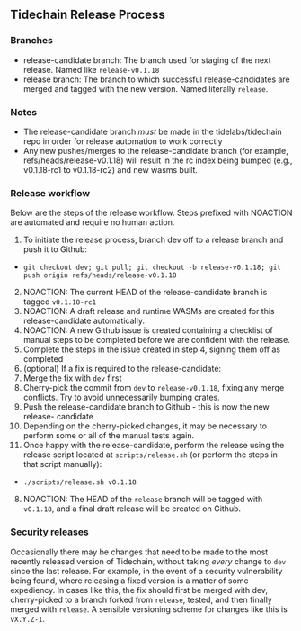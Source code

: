 ## Tidechain Release Process

### Branches

- release-candidate branch: The branch used for staging of the next release.
  Named like `release-v0.1.18`
- release branch: The branch to which successful release-candidates are merged
  and tagged with the new version. Named literally `release`.

### Notes

- The release-candidate branch _must_ be made in the tidelabs/tidechain repo in
  order for release automation to work correctly
- Any new pushes/merges to the release-candidate branch (for example,
  refs/heads/release-v0.1.18) will result in the rc index being bumped (e.g., v0.1.18-rc1
  to v0.1.18-rc2) and new wasms built.

### Release workflow

Below are the steps of the release workflow. Steps prefixed with NOACTION are
automated and require no human action.

1. To initiate the release process, branch dev off to a release branch and push it to Github:

- `git checkout dev; git pull; git checkout -b release-v0.1.18; git push origin refs/heads/release-v0.1.18`

2. NOACTION: The current HEAD of the release-candidate branch is tagged `v0.1.18-rc1`
3. NOACTION: A draft release and runtime WASMs are created for this
   release-candidate automatically.
4. NOACTION: A new Github issue is created containing a checklist of manual
   steps to be completed before we are confident with the release.
5. Complete the steps in the issue created in step 4, signing them off as
   completed
6. (optional) If a fix is required to the release-candidate:
7. Merge the fix with `dev` first
8. Cherry-pick the commit from `dev` to `release-v0.1.18`, fixing any
   merge conflicts. Try to avoid unnecessarily bumping crates.
9. Push the release-candidate branch to Github - this is now the new release-
   candidate
10. Depending on the cherry-picked changes, it may be necessary to perform some
    or all of the manual tests again.
11. Once happy with the release-candidate, perform the release using the release
    script located at `scripts/release.sh` (or perform the steps in that script
    manually):

- `./scripts/release.sh v0.1.18`

8. NOACTION: The HEAD of the `release` branch will be tagged with `v0.1.18`,
   and a final draft release will be created on Github.

### Security releases

Occasionally there may be changes that need to be made to the most recently
released version of Tidechain, without taking _every_ change to `dev` since
the last release. For example, in the event of a security vulnerability being
found, where releasing a fixed version is a matter of some expediency. In cases
like this, the fix should first be merged with dev, cherry-picked to a branch
forked from `release`, tested, and then finally merged with `release`. A
sensible versioning scheme for changes like this is `vX.Y.Z-1`.
